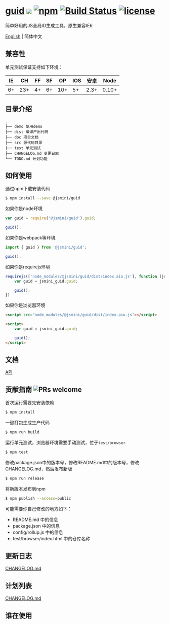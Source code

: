 # [guid](https://github.com/yanhaijing/guid) [![](https://img.shields.io/badge/Powered%20by-jslib%20base-brightgreen.svg)](https://github.com/yanhaijing/jslib-base) [![npm](https://img.shields.io/badge/npm-0.8.0-orange.svg)](https://www.npmjs.com/package/@jsmini/guid) [![Build Status](https://travis-ci.org/jsmini/guid.svg?branch=master)](https://travis-ci.org/jsmini/guid) [![license](https://img.shields.io/badge/license-MIT-blue.svg)](https://github.com/jsmini/guid/blob/master/LICENSE)

简单好用的JS全局ID生成工具，原生兼容IE6

[English](./README.md) | 简体中文

## 兼容性
单元测试保证支持如下环境：

| IE   | CH   | FF   | SF   | OP   | IOS  | 安卓   | Node  |
| ---- | ---- | ---- | ---- | ---- | ---- | ---- | ----- |
| 6+   | 23+  | 4+   | 6+   | 10+  | 5+   | 2.3+ | 0.10+ |

## 目录介绍

```
.
├── demo 使用demo
├── dist 编译产出代码
├── doc 项目文档
├── src 源代码目录
├── test 单元测试
├── CHANGELOG.md 变更日志
└── TODO.md 计划功能
```

## 如何使用
通过npm下载安装代码

```bash
$ npm install --save @jsmini/guid
```

如果你是node环境

```js
var guid = require('@jsmini/guid').guid;

guid();
```

如果你是webpack等环境

```js
import { guid } from '@jsmini/guid';

guid();
```

如果你是requirejs环境

```js
requirejs(['node_modules/@jsmini/guid/dist/index.aio.js'], function (jsmini_guid) {
    var guid = jsmini_guid.guid;

    guid();
})
```

如果你是浏览器环境

```html
<script src="node_modules/@jsmini/guid/dist/index.aio.js"></script>

<script>
    var guid = jsmini_guid.guid;

    guid();
</script>
```

## 文档
[API](https://github.com/jsmini/guid/blob/master/doc/api.md)

## 贡献指南  ![PRs welcome](<https://img.shields.io/badge/PRs-welcome-brightgreen.svg>)
首次运行需要先安装依赖

```bash
$ npm install
```

一键打包生成生产代码

```bash
$ npm run build
```

运行单元测试，浏览器环境需要手动测试，位于`test/browser`

```bash
$ npm test
```

修改package.json中的版本号，修改README.md中的版本号，修改CHANGELOG.md，然后发布新版

```bash
$ npm run release
```

将新版本发布到npm

```bash
$ npm publish --access=public
```

可能需要你自己修改的地方如下：

- README.md 中的信息
- package.json 中的信息
- config/rollup.js 中的信息
- test/browser/index.html 中的仓库名称

## 更新日志
[CHANGELOG.md](https://github.com/jsmini/guid/blob/master/CHANGELOG.md)

## 计划列表
[CHANGELOG.md](https://github.com/jsmini/guid/blob/master/CHANGELOG.md)

## 谁在使用
